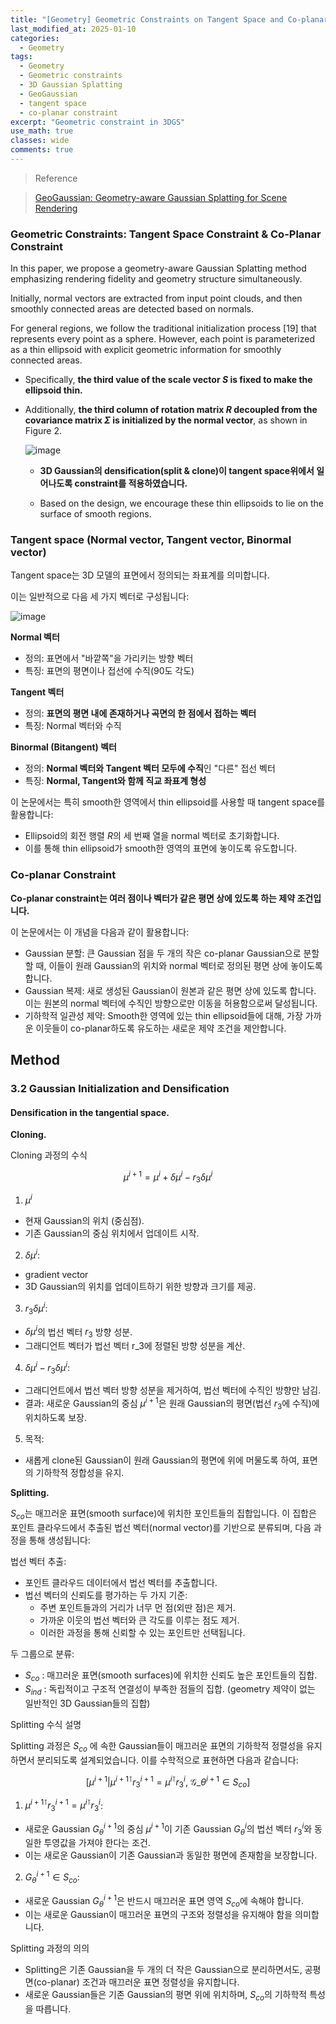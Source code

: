 ```yaml
---
title: "[Geometry] Geometric Constraints on Tangent Space and Co-planar Constraint in 3DGS"
last_modified_at: 2025-01-10
categories:
  - Geometry
tags:
  - Geometry
  - Geometric constraints
  - 3D Gaussian Splatting
  - GeoGaussian
  - tangent space
  - co-planar constraint
excerpt: "Geometric constraint in 3DGS"
use_math: true
classes: wide
comments: true
---
```


> Reference

> [GeoGaussian: Geometry-aware Gaussian Splatting for Scene Rendering](https://arxiv.org/pdf/2403.11324)

### Geometric Constraints: Tangent Space Constraint & Co-Planar Constraint

In this paper, we propose a geometry-aware Gaussian Splatting method emphasizing rendering fidelity and geometry structure simultaneously. 

Initially, normal vectors are extracted from input point clouds, and then smoothly connected areas are detected based on normals. 

For general regions, we follow the traditional initialization process [19] that represents every point as a sphere. However, each point is parameterized as a thin ellipsoid with explicit geometric information for smoothly connected areas. 

- Specifically, **the third value of the scale vector $S$ is fixed to make the ellipsoid thin.**
- Additionally, **the third column of rotation matrix $R$ decoupled from the covariance matrix $\Sigma$ is initialized by the normal vector**, as shown in Figure 2.

  ![image](https://github.com/user-attachments/assets/3c9c2753-0e83-49bf-a03b-c78172070351)

  - **3D Gaussian의 densification(split & clone)이 tangent space위에서 일어나도록 constraint를 적용하였습니다.**

  - Based on the design, we encourage these thin ellipsoids to lie on the surface of smooth regions.

### Tangent space (Normal vector, Tangent vector, Binormal vector)

Tangent space는 3D 모델의 표면에서 정의되는 좌표계를 의미합니다. 

이는 일반적으로 다음 세 가지 벡터로 구성됩니다:

![image](https://github.com/user-attachments/assets/15fffc25-63a1-40e6-94bc-ddbed3fc2d86)

**Normal 벡터**
- 정의: 표면에서 "바깥쪽"을 가리키는 방향 벡터
- 특징: 표면의 평면이나 접선에 수직(90도 각도)

**Tangent 벡터**
- 정의: **표면의 평면 내에 존재하거나 곡면의 한 점에서 접하는 벡터**
- 특징: Normal 벡터와 수직

**Binormal (Bitangent) 벡터**
- 정의: **Normal 벡터와 Tangent 벡터 모두에 수직**인 "다른" 접선 벡터
- 특징: **Normal, Tangent와 함께 직교 좌표계 형성**

이 논문에서는 특히 smooth한 영역에서 thin ellipsoid를 사용할 때 tangent space를 활용합니다:

- Ellipsoid의 회전 행렬 $R$의 세 번째 열을 normal 벡터로 초기화합니다.
- 이를 통해 thin ellipsoid가 smooth한 영역의 표면에 놓이도록 유도합니다.
  
### Co-planar Constraint

**Co-planar constraint는 여러 점이나 벡터가 같은 평면 상에 있도록 하는 제약 조건입니다.**

이 논문에서는 이 개념을 다음과 같이 활용합니다:

- Gaussian 분할: 큰 Gaussian 점을 두 개의 작은 co-planar Gaussian으로 분할할 때, 이들이 원래 Gaussian의 위치와 normal 벡터로 정의된 평면 상에 놓이도록 합니다.
- Gaussian 복제: 새로 생성된 Gaussian이 원본과 같은 평면 상에 있도록 합니다. 이는 원본의 normal 벡터에 수직인 방향으로만 이동을 허용함으로써 달성됩니다.
- 기하학적 일관성 제약: Smooth한 영역에 있는 thin ellipsoid들에 대해, 가장 가까운 이웃들이 co-planar하도록 유도하는 새로운 제약 조건을 제안합니다.

## Method
### 3.2 Gaussian Initialization and Densification

#### Densification in the tangential space.

**Cloning.**

Cloning 과정의 수식

$$
\mu^{i+1} = \mu^i + \delta \mu^i - r_3 \delta \mu^i
$$

1. $\mu^i$
- 현재 Gaussian의 위치 (중심점).
- 기존 Gaussian의 중심 위치에서 업데이트 시작.

2. $\delta \mu^i$:
- gradient vector
- 3D Gaussian의 위치를 업데이트하기 위한 방향과 크기를 제공.

3. $r_3 \delta \mu^i$:
- $\delta \mu^i$의 법선 벡터 $r_3$ 방향 성분.
- 그래디언트 벡터가 법선 벡터 r_3에 정렬된 방향 성분을 계산.

4. $\delta \mu^i - r_3 \delta \mu^i$:
- 그래디언트에서 법선 벡터 방향 성분을 제거하여, 법선 벡터에 수직인 방향만 남김.
- 결과: 새로운 Gaussian의 중심 $\mu^{i+1}$은 원래 Gaussian의 평면(법선 $r_3$에 수직)에 위치하도록 보장.

5. 목적:
- 새롭게 clone된 Gaussian이 원래 Gaussian의 평면에 위에 머물도록 하여, 표면의 기하학적 정합성을 유지.  

**Splitting.**

$S_{co}$는 매끄러운 표면(smooth surface)에 위치한 포인트들의 집합입니다. 이 집합은 포인트 클라우드에서 추출된 법선 벡터(normal vector)를 기반으로 분류되며, 다음 과정을 통해 생성됩니다:

법선 벡터 추출:
- 포인트 클라우드 데이터에서 법선 벡터를 추출합니다.
- 법선 벡터의 신뢰도를 평가하는 두 가지 기준:
  - 주변 포인트들과의 거리가 너무 먼 점(외딴 점)은 제거.
  - 가까운 이웃의 법선 벡터와 큰 각도를 이루는 점도 제거.
  - 이러한 과정을 통해 신뢰할 수 있는 포인트만 선택됩니다.

두 그룹으로 분류:

- $S_{co}$ : 매끄러운 표면(smooth surfaces)에 위치한 신뢰도 높은 포인트들의 집합.
- $S_{ind}$ : 독립적이고 구조적 연결성이 부족한 점들의 집합. (geometry 제약이 없는 일반적인 3D Gaussian들의 집합)

Splitting 수식 설명

Splitting 과정은 $S_{co}$ 에 속한 Gaussian들이 매끄러운 표면의 기하학적 정렬성을 유지하면서 분리되도록 설계되었습니다. 이를 수학적으로 표현하면 다음과 같습니다:

$$
[\mu^{i+1} | \mu^{i+1 \intercal} r_3^{i+1} = \mu^{i \intercal}r_3^i, \ \mathcal{G}\_{\theta}^{i+1} \in S_{co}]
$$

1. $\mu^{i+1 \intercal}r_3^{i+1} = \mu^{i \intercal}r_3^i$:
- 새로운 Gaussian $G_{\theta}^{i+1}$의 중심 $\mu^{i+1}$이 기존 Gaussian $G_{\theta}^i$의 법선 벡터 $r_3^i$와 동일한 투영값을 가져야 한다는 조건.
- 이는 새로운 Gaussian이 기존 Gaussian과 동일한 평면에 존재함을 보장합니다.

2. $G_{\theta}^{i+1} \in S_{co}$:
- 새로운 Gaussian $G_{\theta}^{i+1}$은 반드시 매끄러운 표면 영역 $S_{co}$에 속해야 합니다.
- 이는 새로운 Gaussian이 매끄러운 표면의 구조와 정렬성을 유지해야 함을 의미합니다.

Splitting 과정의 의의
- Splitting은 기존 Gaussian을 두 개의 더 작은 Gaussian으로 분리하면서도, 공평면(co-planar) 조건과 매끄러운 표면 정렬성을 유지합니다.
- 새로운 Gaussian들은 기존 Gaussian의 평면 위에 위치하며, $S_{co}$의 기하학적 특성을 따릅니다.



